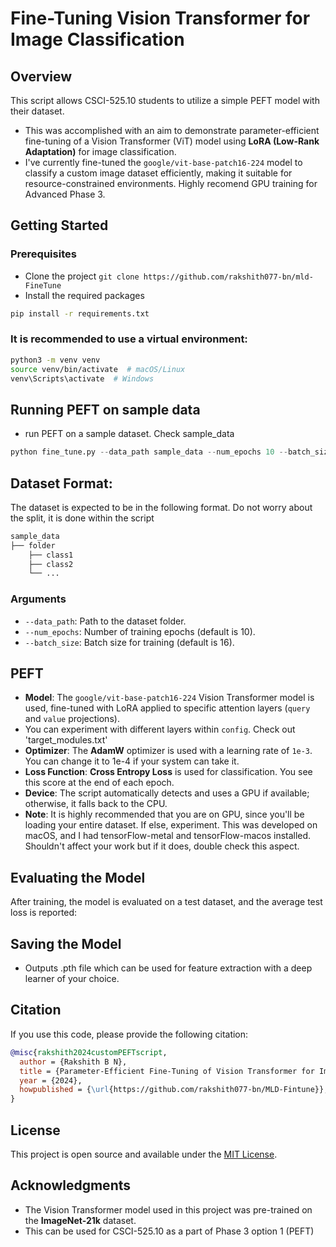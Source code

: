 # Fine-Tuning Vision Transformer for Image Classification

## Overview
This script allows CSCI-525.10 students to utilize a simple PEFT model with their dataset. 
- This was accomplished with an aim to demonstrate parameter-efficient fine-tuning of a Vision Transformer (ViT) model using **LoRA (Low-Rank Adaptation)** for image classification.
- I've currently fine-tuned the `google/vit-base-patch16-224` model to classify a custom image dataset efficiently, making it suitable for resource-constrained environments. Highly recomend GPU training for Advanced Phase 3.

## Getting Started
### Prerequisites
- Clone the project `git clone https://github.com/rakshith077-bn/mld-FineTune`
- Install the required packages
```sh
pip install -r requirements.txt
```


### It is recommended to use a virtual environment: 

```sh
python3 -m venv venv
source venv/bin/activate  # macOS/Linux
venv\Scripts\activate  # Windows
```

## Running PEFT on sample data
- run PEFT on a sample dataset. Check sample_data

```python
python fine_tune.py --data_path sample_data --num_epochs 10 --batch_size 16
```

## Dataset Format: 
The dataset is expected to be in the following format. Do not worry about the split, it is done within the script

```python
sample_data
├── folder 
    ├── class1
    ├── class2
    └── ...
```

### Arguments
- `--data_path`: Path to the dataset folder.
- `--num_epochs`: Number of training epochs (default is 10).
- `--batch_size`: Batch size for training (default is 16).

## PEFT
- **Model**: The `google/vit-base-patch16-224` Vision Transformer model is used, fine-tuned with LoRA applied to specific attention layers (`query` and `value` projections).
- You can experiment with different layers within `config`. Check out 'target_modules.txt'
- **Optimizer**: The **AdamW** optimizer is used with a learning rate of `1e-3`. You can change it to 1e-4 if your system can take it.
- **Loss Function**: **Cross Entropy Loss** is used for classification. You see this score at the end of each epoch.
- **Device**: The script automatically detects and uses a GPU if available; otherwise, it falls back to the CPU.
- **Note**: It is highly recommended that you are on GPU, since you'll be loading your entire dataset. If else, experiment. This was developed on macOS, and I had tensorFlow-metal and tensorFlow-macos installed. Shouldn't affect your work but if it does, double check this aspect. 

## Evaluating the Model
After training, the model is evaluated on a test dataset, and the average test loss is reported:

## Saving the Model
- Outputs .pth file which can be used for feature extraction with a deep learner of your choice.

## Citation
If you use this code, please provide the following citation:

```bibtex
@misc{rakshith2024customPEFTscript,
  author = {Rakshith B N},
  title = {Parameter-Efficient Fine-Tuning of Vision Transformer for Image Classification for CSCI-525.10 Machine Learning Design},
  year = {2024},
  howpublished = {\url{https://github.com/rakshith077-bn/MLD-Fintune}},
}
```

## License
This project is open source and available under the [MIT License](LICENSE).

## Acknowledgments
- The Vision Transformer model used in this project was pre-trained on the **ImageNet-21k** dataset.
- This can be used for CSCI-525.10 as a part of Phase 3 option 1 (PEFT)


